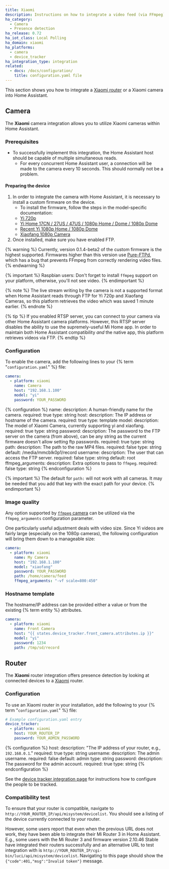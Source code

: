 ```yaml
---
title: Xiaomi
description: Instructions on how to integrate a video feed (via FFmpeg) as a camera as well as a router within Home Assistant.
ha_category:
  - Camera
  - Presence detection
ha_release: 0.72
ha_iot_class: Local Polling
ha_domain: xiaomi
ha_platforms:
  - camera
  - device_tracker
ha_integration_type: integration
related:
  - docs: /docs/configuration/
    title: configuration.yaml file
---
```


This section shows you how to integrate a [Xiaomi router](http://miwifi.com) or a Xiaomi camera into Home Assistant.

## Camera

The **Xiaomi** camera integration allows you to utilize Xiaomi cameras within Home Assistant.

### Prerequisites

- To successfully implement this integration, the Home Assistant host should be capable of multiple simultaneous reads.
  - For every concurrent Home Assistant user, a connection will be made to the camera every 10 seconds. This should normally not be a problem.

#### Preparing the device

1. In order to integrate the camera with Home Assistant, it is necessary to install a custom firmware on the device.
   - To install the firmware, follow the steps in the model-specific documentation:
   - [Yi 720p](https://github.com/fritz-smh/yi-hack)
   - [Yi Home 17CN / 27US / 47US / 1080p Home / Dome / 1080p Dome](https://github.com/shadow-1/yi-hack-v3)
   - [Recent Yi 1080p Home / 1080p Dome](https://github.com/roleoroleo/yi-hack-MStar)
   - [Xiaofang 1080p Camera](https://github.com/samtap/fang-hacks)
2. Once installed, make sure you have enabled FTP.

{% warning %}
Currently, version 0.1.4-beta2 of the custom firmware is the highest supported. Firmwares higher than this version use [Pure-FTPd](https://www.pureftpd.org/project/pure-ftpd), which has a bug that prevents FFmpeg from correctly rendering video files.
{% endwarning %}

{% important %}
Raspbian users: Don't forget to install `ffmpeg` support on your platform, otherwise, you'll not see video.
{% endimportant %}

{% note %}
The live stream writing by the camera is not a supported format when Home Assistant reads through FTP for Yi 720p and Xiaofang Cameras, so this platform retrieves the video which was saved 1 minute earlier.
{% endnote %}

{% tip %}
If you enabled RTSP server, you can connect to your camera via other Home Assistant camera platforms. However, this RTSP server disables the ability to use the supremely-useful Mi Home app. In order to maintain both Home Assistant compatibility _and_ the native app, this platform retrieves videos via FTP.
{% endtip %}

### Configuration

To enable the camera, add the following lines to your {% term "`configuration.yaml`" %} file:

```yaml
camera:
  - platform: xiaomi
    name: Camera
    host: "192.168.1.100"
    model: "yi"
    password: YOUR_PASSWORD
```

{% configuration %}
name:
  description: A human-friendly name for the camera.
  required: true
  type: string
host:
  description: The IP address or hostname of the camera.
  required: true
  type: template
model:
  description: The model of Xiaomi Camera, currently supporting yi and xiaofang.
  required: true
  type: string
password:
  description: The password to the FTP server on the camera (from above), can be any string as the current firmware doesn't allow setting ftp passwords.
  required: true
  type: string
path:
  description: The path to the raw MP4 files.
  required: false
  type: string
  default: /media/mmcblk0p1/record
username:
  description: The user that can access the FTP server.
  required: false
  type: string
  default: root
ffmpeg_arguments:
  description: Extra options to pass to `ffmpeg`.
  required: false
  type: string
{% endconfiguration %}

{% important %}
The default for `path:` will not work with all cameras. It may be needed that you add that key with the exact path for your device.
{% endimportant %}

### Image quality

Any option supported by [`ffmpeg` camera](/integrations/camera.ffmpeg/) can be utilized via the `ffmpeg_arguments` configuration parameter.

One particularly useful adjustment deals with video size. Since Yi videos are fairly large (especially on the 1080p cameras), the following configuration will bring them down to a manageable size:

```yaml
camera:
  - platform: xiaomi
    name: My Camera
    host: "192.168.1.100"
    model: "xiaofang"
    password: YOUR_PASSWORD
    path: /home/camera/feed
    ffmpeg_arguments: "-vf scale=800:450"
```

### Hostname template

The hostname/IP address can be provided either a value or from the existing {% term entity %} attributes.

```yaml
camera:
  - platform: xiaomi
    name: Front Camera
    host: "{{ states.device_tracker.front_camera.attributes.ip }}"
    model: "yi"
    password: 1234
    path: /tmp/sd/record
```

## Router

The **Xiaomi** router integration offers presence detection by looking at connected devices to a [Xiaomi](http://miwifi.com) router.

### Configuration

To use an Xiaomi router in your installation, add the following to your {% term "`configuration.yaml`" %} file:

```yaml
# Example configuration.yaml entry
device_tracker:
  - platform: xiaomi
    host: YOUR_ROUTER_IP
    password: YOUR_ADMIN_PASSWORD
```

{% configuration %}
host:
  description: "The IP address of your router, e.g., `192.168.0.1`."
  required: true
  type: string
username:
  description: The admin username.
  required: false
  default: admin
  type: string
password:
  description: The password for the admin account.
  required: true
  type: string
{% endconfiguration %}

See the [device tracker integration page](/integrations/device_tracker/) for instructions how to configure the people to be tracked.

### Compatibility test

To ensure that your router is compatible, navigate to `http://YOUR_ROUTER_IP/api/misystem/devicelist`.
You should see a listing of the device currently connected to your router.

However, some users report that even when the previous URL does not work, they have been able to integrate their Mi Router 3 in Home Assistant. E.g., some users with the Mi Router 3 and firmware version 2.10.46 Stable have integrated their routers successfully and an alternative URL to test integration with is `http://YOUR_ROUTER_IP/cgi-bin/luci/api/misystem/devicelist`. Navigating to this page should show the `{"code":401,"msg":"Invalid token"}` message.
